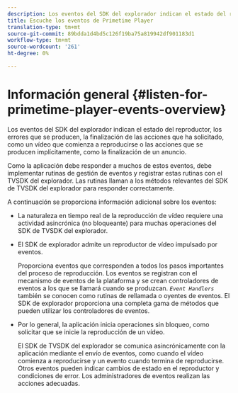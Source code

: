 ```yaml
---
description: Los eventos del SDK del explorador indican el estado del reproductor, los errores que se producen, la finalización de las acciones que ha solicitado, como un vídeo que comienza a reproducirse o las acciones que se producen implícitamente, como la finalización de un anuncio.
title: Escuche los eventos de Primetime Player
translation-type: tm+mt
source-git-commit: 89bdda1d4bd5c126f19ba75a819942df901183d1
workflow-type: tm+mt
source-wordcount: '261'
ht-degree: 0%

---
```



# Información general {#listen-for-primetime-player-events-overview}

Los eventos del SDK del explorador indican el estado del reproductor, los errores que se producen, la finalización de las acciones que ha solicitado, como un vídeo que comienza a reproducirse o las acciones que se producen implícitamente, como la finalización de un anuncio.

Como la aplicación debe responder a muchos de estos eventos, debe implementar rutinas de gestión de eventos y registrar estas rutinas con el TVSDK del explorador. Las rutinas llaman a los métodos relevantes del SDK de TVSDK del explorador para responder correctamente.

A continuación se proporciona información adicional sobre los eventos:

* La naturaleza en tiempo real de la reproducción de vídeo requiere una actividad asincrónica (no bloqueante) para muchas operaciones del SDK de TVSDK del explorador.
* El SDK de explorador admite un reproductor de vídeo impulsado por eventos.

   Proporciona eventos que corresponden a todos los pasos importantes del proceso de reproducción. Los eventos se registran con el mecanismo de eventos de la plataforma y se crean controladores de eventos a los que se llamará cuando se produzcan. *`Event Handlers`* también se conocen como rutinas de rellamada o oyentes de eventos. El SDK de explorador proporciona una completa gama de métodos que pueden utilizar los controladores de eventos.
* Por lo general, la aplicación inicia operaciones sin bloqueo, como solicitar que se inicie la reproducción de un vídeo.

   El SDK de TVSDK del explorador se comunica asincrónicamente con la aplicación mediante el envío de eventos, como cuando el vídeo comienza a reproducirse y un evento cuando termina de reproducirse. Otros eventos pueden indicar cambios de estado en el reproductor y condiciones de error. Los administradores de eventos realizan las acciones adecuadas.

